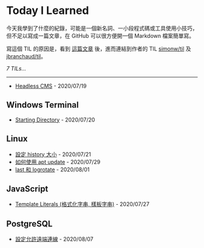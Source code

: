 # Today I Learned

今天我學到了什麼的紀錄，可能是一個新名詞、一小段程式碼或工具使用小技巧，但不足以寫成一篇文章，在 GitHub 可以很方便開一個 Markdown 檔案簡單寫。

寫這個 TIL 的原因是，看到 [這篇文章](https://simonwillison.net/2020/Jul/10/self-updating-profile-readme/) 後，進而連結到作者的 TIL [simonw/til](https://github.com/simonw/til) 及 [jbranchaud/til](https://github.com/jbranchaud/til)。

_7 TILs..._

---

* [Headless CMS](headless-cms.md) - 2020/07/19

## Windows Terminal

* [Starting Directory](/windows-terminal/starting-directory.md) - 2020/07/20

## Linux

* [設定 history 大小](/linux/set-history-size.md) - 2020/07/21
* [如何使用 apt update](/linux/how-to-use-apt-update.md) - 2020/07/29
* [last 和 logrotate](/linux/last-and-logrotate.md) - 2020/08/01

## JavaScript

* [Template Literals (格式化字串, 樣板字串)](/javascript/template-literals.md) - 2020/07/27

## PostgreSQL

* [設定允許遠端連線](/postgresql/allow-remote-access.md) - 2020/08/07
